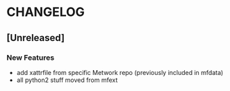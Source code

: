 # CHANGELOG


## [Unreleased]

### New Features
- add xattrfile from specific Metwork repo (previously included in mfdata)
- all python2 stuff moved from mfext







